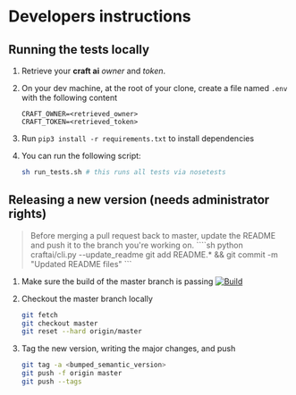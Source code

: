 # Developers instructions #

## Running the tests locally ##

1. Retrieve your **craft ai** _owner_ and _token_.
2. On your dev machine, at the root of your clone, create a file named `.env` with the following content
    
    ```
    CRAFT_OWNER=<retrieved_owner>
    CRAFT_TOKEN=<retrieved_token>
    ```

3. Run `pip3 install -r requirements.txt` to install dependencies
4. You can run the following script:
    
    ```sh
    sh run_tests.sh # this runs all tests via nosetests
    ```

## Releasing a new version (needs administrator rights) ##

> Before merging a pull request back to master, update the README and push it to the branch you're working on.
    ````sh
    python craftai/cli.py --update_readme
    git add README.* && git commit -m "Updated README files"
    ```

1. Make sure the build of the master branch is passing
    [![Build](https://img.shields.io/travis/craft-ai/craft-ai-client-python/master.svg?style=flat-square)](https://travis-ci.org/craft-ai/craft-ai-client-python)

2. Checkout the master branch locally
    ````sh
    git fetch
    git checkout master
    git reset --hard origin/master
    ````

3. Tag the new version, writing the major changes, and push
    ```sh
    git tag -a <bumped_semantic_version>
    git push -f origin master
    git push --tags
    ````